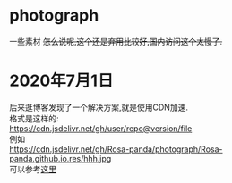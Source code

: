 # photograph
一些素材
~~怎么说呢,这个还是弃用比较好,国内访问这个太慢了.~~
# 2020年7月1日
后来逛博客发现了一个解决方案,就是使用CDN加速.  
格式是这样的:  
https://cdn.jsdelivr.net/gh/user/repo@version/file  
例如  
https://cdn.jsdelivr.net/gh/Rosa-panda/photograph/Rosa-panda.github.io.res/hhh.jpg  
可以参考[这里](https://www.jsdelivr.com/features)  
